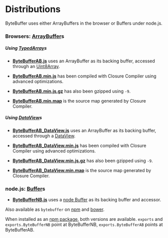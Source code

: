 Distributions
=============

ByteBuffer uses either ArrayBuffers in the browser or Buffers under node.js.

### Browsers: [ArrayBuffer](https://developer.mozilla.org/de/docs/Web/JavaScript/Reference/Global_Objects/ArrayBuffer)s

##### Using [TypedArray](https://developer.mozilla.org/de/docs/Web/JavaScript/Reference/Global_Objects/TypedArray)s

* **[ByteBufferAB.js](https://raw.githubusercontent.com/dcodeIO/ByteBuffer.js/master/dist/ByteBufferAB.js)**
  uses an ArrayBuffer as its backing buffer, accessed through an [Uint8Array](https://developer.mozilla.org/de/docs/Web/JavaScript/Reference/Global_Objects/Uint8Array).
  
* **[ByteBufferAB.min.js](https://raw.githubusercontent.com/dcodeIO/ByteBuffer.js/master/dist/ByteBufferAB.min.js)**
  has been compiled with Closure Compiler using advanced optimizations.
  
* **[ByteBufferAB.min.js.gz](https://raw.githubusercontent.com/dcodeIO/ByteBuffer.js/master/dist/ByteBufferAB.min.js.gz)**
  has also been gzipped using `-9`.
  
* **[ByteBufferAB.min.map](https://raw.githubusercontent.com/dcodeIO/ByteBuffer.js/master/dist/ByteBufferAB.min.map)**
  is the source map generated by Closure Compiler.

##### Using [DataView](https://developer.mozilla.org/de/docs/Web/JavaScript/Reference/Global_Objects/DataView)s

* **[ByteBufferAB_DataView.js](https://raw.githubusercontent.com/dcodeIO/ByteBuffer.js/master/dist/ByteBufferAB_DataView.js)**
  uses an ArrayBuffer as its backing buffer, accessed through a [DataView](https://developer.mozilla.org/de/docs/Web/JavaScript/Reference/Global_Objects/DataView).

* **[ByteBufferAB_DataView.min.js](https://raw.githubusercontent.com/dcodeIO/ByteBuffer.js/master/dist/ByteBufferAB_DataView.min.js)**
  has been compiled with Closure Compiler using advanced optimizations.

* **[ByteBufferAB_DataView.min.js.gz](https://raw.githubusercontent.com/dcodeIO/ByteBuffer.js/master/dist/ByteBufferAB_DataView.min.js.gz)**
  has also been gzipped using `-9`.

* **[ByteBufferAB_DataView.min.map](https://raw.githubusercontent.com/dcodeIO/ByteBuffer.js/master/dist/ByteBufferAB_DataView.min.map)**
  is the source map generated by Closure Compiler.

### node.js: [Buffer](https://nodejs.org/api/buffer.html)s

* **[ByteBufferNB.js](https://raw.githubusercontent.com/dcodeIO/ByteBuffer.js/master/dist/ByteBufferNB.js)**
  uses a [node Buffer](https://nodejs.org/api/buffer.html) as its backing buffer and accessor.
  
Also available as `bytebuffer` on [npm](https://www.npmjs.org/package/bytebuffer) and
[bower](http://bower.io/search/?q=bytebuffer).

When installed as an [npm package](https://www.npmjs.org/package/bytebuffer), both versions are available.
`exports` and `exports.ByteBufferNB` point at ByteBufferNB, `exports.ByteBufferAB` points at ByteBufferAB.
